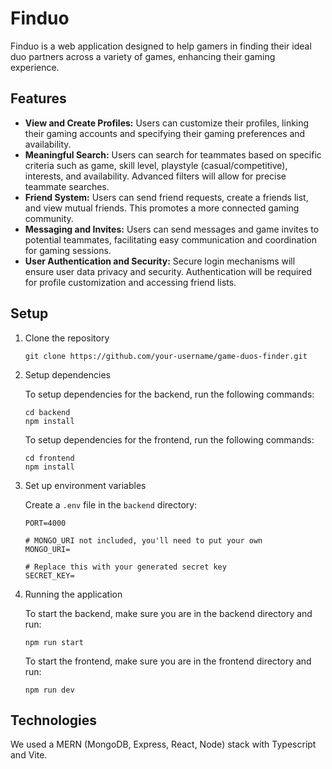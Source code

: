# Finduo

Finduo is a web application designed to help gamers in finding their ideal duo partners across a variety of games, enhancing their gaming experience.

## Features

- **View and Create Profiles:** Users can customize their profiles, linking their gaming accounts and specifying their gaming preferences and availability.
- **Meaningful Search:** Users can search for teammates based on specific criteria such as game, skill level, playstyle (casual/competitive), interests, and availability. Advanced filters will allow for precise teammate searches.
- **Friend System:** Users can send friend requests, create a friends list, and view mutual friends. This promotes a more connected gaming community.
- **Messaging and Invites:** Users can send messages and game invites to potential teammates, facilitating easy communication and coordination for gaming sessions.
- **User Authentication and Security:** Secure login mechanisms will ensure user data privacy and security. Authentication will be required for profile customization and accessing friend lists.

## Setup

1. Clone the repository
    ```
    git clone https://github.com/your-username/game-duos-finder.git
   ```
2. Setup dependencies

    To setup dependencies for the backend, run the following commands:
    ```
    cd backend
    npm install
    ```
    To setup dependencies for the frontend, run the following commands:
    ```
    cd frontend
    npm install
    ```
3. Set up environment variables

    Create a `.env` file in the `backend` directory:
    ```
    PORT=4000

    # MONGO_URI not included, you'll need to put your own 
    MONGO_URI=

    # Replace this with your generated secret key
    SECRET_KEY=
    ```

4. Running the application

    To start the backend, make sure you are in the backend directory and run:
    ```
    npm run start
    ```
    To start the frontend, make sure you are in the frontend directory and run:
    ``` 
    npm run dev
    ```


## Technologies

We used a MERN (MongoDB, Express, React, Node) stack with Typescript and Vite. 
